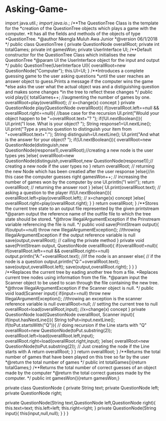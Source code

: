 # Asking-Game-
import java.util.*;
import java.io.*;
/**The QuestionTree Class is the template for the 
*creation of the QuestionTree objects which plays a game with the computer.
*It has all the fields and methods of the objects of type
*QuestionTree.
*@author Nkengla Muluh Awa Junior
*@version 06/1/2018
*/
 public class QuestionTree {
  private QuestionNode overallRoot;
  private int totalGames;
  private int gamesWon;
  private UserInterface UI;
 /**Default constructor for the QuestionTree Class which initialises the new QuestionTree
 *@param UI the UserInterface object for the input and output
 */
  public QuestionTree(UserInterface UI){
  overallRoot=new QuestionNode("Computer");
  this.UI=UI;
  }
  /**Introduces a complete guessing game to the user asking questions 
  *until the user reaches an answer object to guess.Prints a message if the computer wins the game
  *else asks the user what the actual object was and a distiguishing question and makes some changes 
  *in the tree to reflect these changes
  */
  public void play(){
   totalGames++; //augmenting the number of games by one.
   overallRoot=play(overallRoot); // x=change(x) concept
  }
  private QuestionNode play(QuestionNode overallRoot){
   if(overallRoot.left==null && overallRoot.right==null){ //base case for the recursion
   UI.print("Would your object happen to be "+overallRoot.text+"? ");
     if(!UI.nextBoolean()){
      UI.print("I lose. What is your object? ");
      String response1=UI.nextLine();
      UI.print("Type a yes/no question to distinguish your item from "+overallRoot.text+":");
      String distinguish=UI.nextLine();
      UI.print("And what is the answer for your object? ");
       if(UI.nextBoolean()){
       overallRoot=new QuestionNode(distinguish,new QuestionNode(response1),overallRoot);//creating a new node is the user types yes
       }else{
       overallRoot=new QuestionNode(distinguish,overallRoot,new QuestionNode(response1));// creating a new node if the user types no
       }
       return overallRoot; // returning the new Node which has been creatied after the user response
     }else{//in this case the computer guesses right
     gamesWon++; // increasing the number of games won by the computer by one
     UI.println("I win!");
     return overallRoot; // returning the answer root
     }
   }else{
   UI.print(overallRoot.text); // asking a question to the player
    if(UI.nextBoolean()){
    overallRoot.left=play(overallRoot.left); // x=change(x) concept
   }else{
    overallRoot.right=play(overallRoot.right);
   }
 }
 return overallRoot;
}
 /**Stores the current tree state to an output file represented by the given printstream
 *@param output the reference name of the outfile file to which the tree state should be stored.
 *@throw IllegalArgumentException if the Prinstream variable referencing the file is null. 
 */
 public void save(PrintStream output){
 if(output==null) throw new IllegalArgumentException(); //throwing IllegalArgumentException if the output reference variable is null
 save(output,overallRoot); // calling the private method
 }
 private void save(PrintStream output, QuestionNode overallRoot){
 if(overallRoot!=null){
    if(overallRoot.left==null && overallRoot.right==null) output.println("A:"+overallRoot.text); //if the node is an answer
    else{ // if the node is a question
   output.println("Q:"+overallRoot.text); 
   save(output,overallRoot.left);
   save(output,overallRoot.right);
  }
   }
  }
/**Replaces the current tree by eading another tree from a file. 
*Replaces current tree nodes using information from the file.
*@param input the Scanner object to be used to scan through the file containing the new tree.
*@throw IllegalArgumentException if the Scanner object is null.
*/
public void load(Scanner input){
if(input==null) throw new IllegalArgumentException(); //throwing an exception is the scanner reference variable is null
overallRoot=null; // setting the current tree to null
overallRoot=load(overallRoot,input); //x=change(x) concept
}
private QuestionNode load(QuestionNode overallRoot, Scanner input){
 if(input.hasNextLine()){
 String toPut=input.nextLine();
   if(toPut.startsWith("Q")){ // doing recursion if the Line starts with "Q"
 overallRoot=new QuestionNode(toPut.substring(2));
 overallRoot.left=load(overallRoot.left,input);
 overallRoot.right=load(overallRoot.right,input);
 }else{
 overallRoot=new QuestionNode(toPut.substring(2)); // Just creating the node if the Line starts with A
 return overallRoot;
  }
 }
  return overallRoot;
}
/**Returns the total number of games that have been played on this tree so far by the user
*@return the total number of games
*/
public int totalGames(){return totalGames;}
/**Returns the total number of correct guesses of an object made by the computer
*@return the total correct guesses made by the computer. 
*/
public int gamesWon(){return gamesWon;}

 private class QuestionNode {
  private String text;
  private QuestionNode left;
  private QuestionNode right;
 
 private QuestionNode(String text,QuestionNode left,QuestionNode right){
  this.text=text;
  this.left=left;
  this.right=right;
 }
 private QuestionNode(String input){
 this(input,null,null);
  }
 }
}
